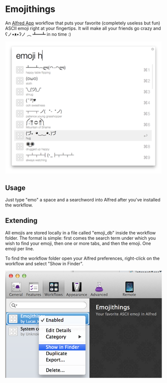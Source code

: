 # Emojithings

An [Alfred App](http://www.alfredapp.com/) workflow that puts your favorite (completely useless but fun) ASCII emoji right at your fingertips. It will make all your friends go crazy and ʕノ•ᴥ•ʔノ ︵ ┻━┻ in no time :)

![](https://github.com/x3ro/alfred-emojithings/blob/master/images/screenshot.png)

## Usage

Just type "emo" a space and a searchword into Alfred after you've installed the workflow.

## Extending

All emojis are stored locally in a file called "emoji_db" inside the workflow folder. The format is simple: first comes the search term under which you wish to find your emoji, then one or more tabs, and then the emoji. One emoji per line.

To find the workflow folder open your Alfred preferences, right-click on the workflow and select "Show in Finder".

![](https://github.com/x3ro/alfred-emojithings/blob/master/images/preferences.png)

